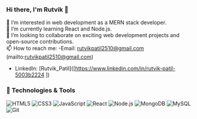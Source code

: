 
<!---
rutvik2510/rutvik2510 is a ✨ special ✨ repository because its `README.md` (this file) appears on your GitHub profile.
You can click the Preview link to take a look at your changes.
--->
### Hi there, I'm Rutvik 👋

👀 I’m interested in web development as a MERN stack developer.  
🌱 I’m currently learning React and Node.js.  
💞️ I’m looking to collaborate on exciting web development projects and open-source contributions.  
📫 How to reach me: 
-Email: rutvikpatil2510@gmail.com (mailto:rutvikpatil2510@gmail.com) 
- LinkedIn: [Rutvik_Patil]([https://www.linkedin.com/in/rutvik-patil-5003b2224
])    

### 🔧 Technologies & Tools
![HTML5](https://img.shields.io/badge/-HTML5-E34F26?style=flat-square&logo=html5&logoColor=white)
![CSS3](https://img.shields.io/badge/-CSS3-1572B6?style=flat-square&logo=css3)
![JavaScript](https://img.shields.io/badge/-JavaScript-F7DF1E?style=flat-square&logo=javascript&logoColor=black)
![React](https://img.shields.io/badge/-React-61DAFB?style=flat-square&logo=react&logoColor=white)
![Node.js](https://img.shields.io/badge/-Node.js-339933?style=flat-square&logo=node-dot-js&logoColor=white)
![MongoDB](https://img.shields.io/badge/-MongoDB-47A248?style=flat-square&logo=mongodb&logoColor=white)
![MySQL](https://img.shields.io/badge/-MySQL-4479A1?style=flat-square&logo=mysql&logoColor=white)
![Git](https://img.shields.io/badge/-Git-F05032?style=flat-square&logo=git&logoColor=white)

<!--
### 🔗 Links:
- [Portfolio](https://yourportfolio.com)
-->


